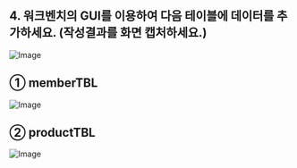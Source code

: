 ## 4. 워크벤치의 GUI를 이용하여 다음 테이블에 데이터를 추가하세요. (작성결과를 화면 캡처하세요.)
![Image](https://github.com/user-attachments/assets/10687a38-b223-4141-b887-2f3cf1bf414f)

## ① memberTBL
![Image](https://github.com/user-attachments/assets/7d30a42b-7db0-4866-bc33-e44b383a835f)

## ② productTBL
![Image](https://github.com/user-attachments/assets/b116af6b-a2de-474a-b687-5e50b33d58a0)
